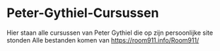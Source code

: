 # Peter-Gythiel-Cursussen
Hier staan alle cursussen van Peter Gythiel die op zijn persoonlijke site stonden
Alle bestanden komen van https://room911.info/Room911/

